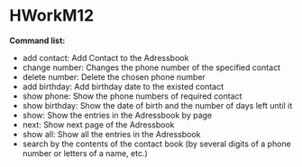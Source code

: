 # HWorkM12

**Command list:**

- add contact: Add Contact to the Adressbook
- change number: Changes the phone number of the specified contact
- delete number: Delete the chosen phone number
- add birthday: Add birthday date to the existed contact
- show phone: Show the phone numbers of required contact
- show birthday: Show the date of birth and the number of days left until it
- show: Show the entries in the Adressbook by page
- next: Show next page of the Adressbook 
- show all: Show all the entries in the Adressbook 
- search by the contents of the contact book (by several digits of a phone number or letters of a name, etc.)
